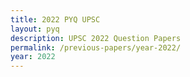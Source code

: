 ```yaml
---
title: 2022 PYQ UPSC
layout: pyq
description: UPSC 2022 Question Papers
permalink: /previous-papers/year-2022/
year: 2022
---
```


